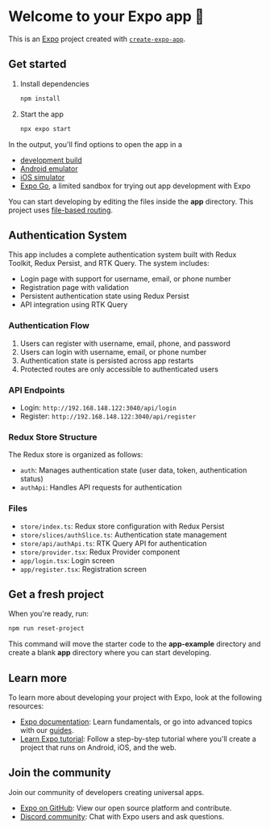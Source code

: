 # Welcome to your Expo app 👋

This is an [Expo](https://expo.dev) project created with [`create-expo-app`](https://www.npmjs.com/package/create-expo-app).

## Get started

1. Install dependencies

   ```bash
   npm install
   ```

2. Start the app

   ```bash
   npx expo start
   ```

In the output, you'll find options to open the app in a

- [development build](https://docs.expo.dev/develop/development-builds/introduction/)
- [Android emulator](https://docs.expo.dev/workflow/android-studio-emulator/)
- [iOS simulator](https://docs.expo.dev/workflow/ios-simulator/)
- [Expo Go](https://expo.dev/go), a limited sandbox for trying out app development with Expo

You can start developing by editing the files inside the **app** directory. This project uses [file-based routing](https://docs.expo.dev/router/introduction).

## Authentication System

This app includes a complete authentication system built with Redux Toolkit, Redux Persist, and RTK Query. The system includes:

- Login page with support for username, email, or phone number
- Registration page with validation
- Persistent authentication state using Redux Persist
- API integration using RTK Query

### Authentication Flow

1. Users can register with username, email, phone, and password
2. Users can login with username, email, or phone number
3. Authentication state is persisted across app restarts
4. Protected routes are only accessible to authenticated users

### API Endpoints

- Login: `http://192.168.148.122:3040/api/login`
- Register: `http://192.168.148.122:3040/api/register`

### Redux Store Structure

The Redux store is organized as follows:

- `auth`: Manages authentication state (user data, token, authentication status)
- `authApi`: Handles API requests for authentication

### Files

- `store/index.ts`: Redux store configuration with Redux Persist
- `store/slices/authSlice.ts`: Authentication state management
- `store/api/authApi.ts`: RTK Query API for authentication
- `store/provider.tsx`: Redux Provider component
- `app/login.tsx`: Login screen
- `app/register.tsx`: Registration screen

## Get a fresh project

When you're ready, run:

```bash
npm run reset-project
```

This command will move the starter code to the **app-example** directory and create a blank **app** directory where you can start developing.

## Learn more

To learn more about developing your project with Expo, look at the following resources:

- [Expo documentation](https://docs.expo.dev/): Learn fundamentals, or go into advanced topics with our [guides](https://docs.expo.dev/guides).
- [Learn Expo tutorial](https://docs.expo.dev/tutorial/introduction/): Follow a step-by-step tutorial where you'll create a project that runs on Android, iOS, and the web.

## Join the community

Join our community of developers creating universal apps.

- [Expo on GitHub](https://github.com/expo/expo): View our open source platform and contribute.
- [Discord community](https://chat.expo.dev): Chat with Expo users and ask questions.
